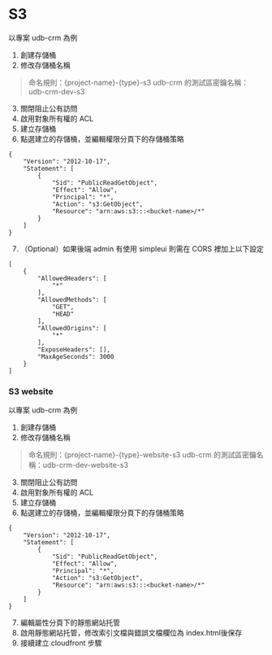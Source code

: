 # S3

以專案 udb-crm 為例

1. 創建存儲桶
2. 修改存儲桶名稱

> 命名規則：{project-name}-{type}-s3
udb-crm 的測試區密鑰名稱：udb-crm-dev-s3

3. 關閉阻止公有訪問
4. 啟用對象所有權的 ACL
5. 建立存儲桶
6. 點選建立的存儲桶，並編輯權限分頁下的存儲桶策略
```
{
    "Version": "2012-10-17",
    "Statement": [
        {
            "Sid": "PublicReadGetObject",
            "Effect": "Allow",
            "Principal": "*",
            "Action": "s3:GetObject",
            "Resource": "arn:aws:s3:::<bucket-name>/*"
        }
    ]
}
```
7. （Optional）如果後端 admin 有使用 simpleui 則需在 CORS 裡加上以下設定
```
[
    {
        "AllowedHeaders": [
            "*"
        ],
        "AllowedMethods": [
            "GET",
            "HEAD"
        ],
        "AllowedOrigins": [
            "*"
        ],
        "ExposeHeaders": [],
        "MaxAgeSeconds": 3000
    }
]
```

### S3 website
以專案 udb-crm 為例

1. 創建存儲桶
2. 修改存儲桶名稱

> 命名規則：{project-name}-{type}-website-s3
udb-crm 的測試區密鑰名稱：udb-crm-dev-website-s3

3. 關閉阻止公有訪問
4. 啟用對象所有權的 ACL
5. 建立存儲桶
6. 點選建立的存儲桶，並編輯權限分頁下的存儲桶策略
```
{
    "Version": "2012-10-17",
    "Statement": [
        {
            "Sid": "PublicReadGetObject",
            "Effect": "Allow",
            "Principal": "*",
            "Action": "s3:GetObject",
            "Resource": "arn:aws:s3:::<bucket-name>/*"
        }
    ]
}
```
7. 編輯屬性分頁下的靜態網站托管
9. 啟用靜態網站托管，修改索引文檔與錯誤文檔欄位為 index.html後保存
10. 接續建立 cloudfront 步驟
